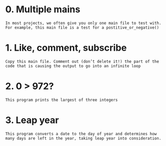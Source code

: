 # 0. Multiple mains
	In most projects, we often give you only one main file to test with. For example, this main file is a test for a postitive_or_negative()

# 1. Like, comment, subscribe
	Copy this main file. Comment out (don’t delete it!) the part of the code that is causing the output to go into an infinite loop

# 2. 0 > 972?
	This program prints the largest of three integers

# 3. Leap year
	This program converts a date to the day of year and determines how many days are left in the year, taking leap year into consideration.
